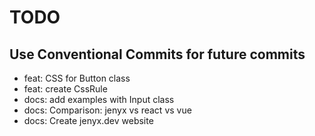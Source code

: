 # TODO

## Use Conventional Commits for future commits

- feat: CSS for Button class
- feat: create CssRule
- docs: add examples with Input class
- docs: Comparison: jenyx vs react vs vue
- docs: Create jenyx.dev website